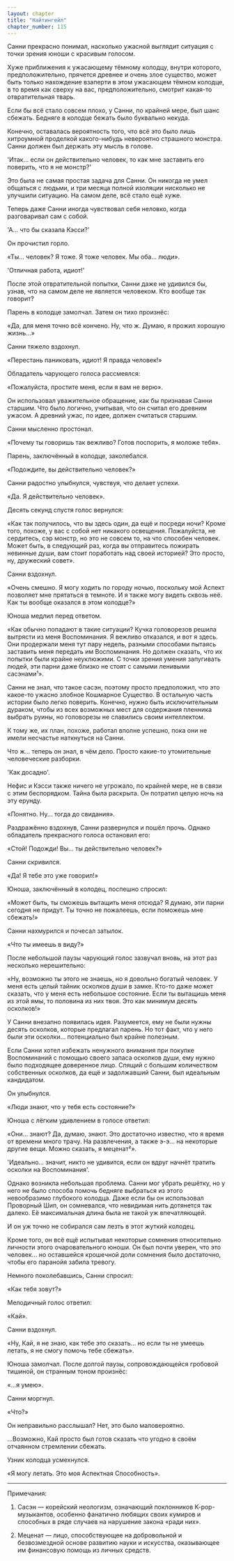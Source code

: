 ```yaml
---
layout: chapter
title: "Найтингейл"
chapter_number: 115
---
```


Санни прекрасно понимал, насколько ужасной выглядит ситуация с точки зрения юноши с красивым голосом.

Хуже приближения к ужасающему тёмному колодцу, внутри которого, предположительно, прячется древнее и очень злое существо, может быть только нахождение взаперти в этом ужасающем тёмном колодце, в то время как сверху на вас, предположительно, смотрит какая-то отвратительная тварь.

Если бы всё стало совсем плохо, у Санни, по крайней мере, был шанс сбежать. Бедняге в колодце бежать было буквально некуда.

Конечно, оставалась вероятность того, что всё это было лишь хитроумной проделкой какого-нибудь невероятно страшного монстра. Санни должен был держать эту мысль в голове.

'Итак... если он действительно человек, то как мне заставить его поверить, что я не монстр?'

Это была не самая простая задача для Санни. Он никогда не умел общаться с людьми, и три месяца полной изоляции нисколько не улучшили ситуацию. На самом деле, всё стало ещё хуже.

Теперь даже Санни иногда чувствовал себя неловко, когда разговаривал сам с собой.

'А... что бы сказала Кэсси?'

Он прочистил горло.

«Ты... человек? Я тоже. Я тоже человек. Мы оба... люди».

'Отличная работа, идиот!'

После этой отвратительной попытки, Санни даже не удивился бы, узнав, что на самом деле не является человеком. Кто вообще так говорит?

Парень в колодце замолчал. Затем он тихо произнёс:

«Да, для меня точно всё кончено. Ну, что ж. Думаю, я прожил хорошую жизнь...»

Санни тяжело вздохнул.

«Перестань паниковать, идиот! Я правда человек!»

Обладатель чарующего голоса рассмеялся:

«Пожалуйста, простите меня, если я вам не верю».

Он использовал уважительное обращение, как бы признавая Санни старшим. Что было логично, учитывая, что он считал его древним ужасом. А древний ужас, по идее, должен считаться старшим.

Санни мысленно простонал.

«Почему ты говоришь так вежливо? Готов поспорить, я моложе тебя».

Парень, заключённый в колодце, заколебался.

«Подождите, вы действительно человек?»

Санни радостно улыбнулся, чувствуя, что делает успехи.

«Да. Я действительно человек».

Десять секунд спустя голос вернулся:

«Как так получилось, что вы здесь один, да ещё и посреди ночи? Кроме того, похоже, у вас с собой нет никакого освещения. Пожалуйста, не сердитесь, сэр монстр, но это не совсем то, на что способен человек. Может быть, в следующий раз, когда вы отправитесь пожирать невинные души, вам стоит поработать над своей историей? Это просто, ну, дружеский совет».

Санни вздохнул.

«Очень смешно. Я могу ходить по городу ночью, поскольку мой Аспект позволяет мне прятаться в темноте. И я также могу видеть сквозь неё. Как ты вообще оказался в этом колодце?»

Юноша медлил перед ответом.

«Как обычно попадают в такие ситуации? Кучка головорезов решила вытрясти из меня Воспоминания. Я вежливо отказался, и вот я здесь. Они продержали меня тут пару недель, разными способами пытаясь заставить меня передать им Воспоминания. Но должен сказать, что их попытки были крайне неуклюжими. С точки зрения умения запугивать людей, эти парни даже близко не стоят с самыми ленивыми сасэнами¹».

Санни не знал, что такое сасэн, поэтому просто предположил, что это какое-то ужасно злобное Кошмарное Существо. В остальную часть истории было легко поверить. Конечно, нужно быть исключительным дураком, чтобы из всех возможных мест для содержания пленника выбрать руины, но головорезы не славились своим интеллектом.

К тому же, их план, похоже, работал вполне успешно, пока они не имели несчастье наткнуться на Санни.

Что ж... теперь он знал, в чём дело. Просто какие-то утомительные человеческие разборки.

'Как досадно'.

Нефис и Кэсси также ничего не угрожало, по крайней мере, не в связи с этим беспорядком. Тайна была раскрыта. Он потратил целую ночь на эту ерунду.

«Понятно. Ну... тогда до свидания».

Раздражённо вздохнув, Санни развернулся и пошёл прочь. Однако обладатель прекрасного голоса остановил его:

«Стой! Подожди! Вы... ты действительно человек?»

Санни скривился.

«Да! Я тебе это уже говорил!»

Юноша, заключённый в колодец, поспешно спросил:

«Может быть, ты сможешь вытащить меня отсюда? Я думаю, эти парни сегодня не придут. Ты точно не пожалеешь, если поможешь мне сбежать!»

Санни нахмурился и почесал затылок.

«Что ты имеешь в виду?»

После небольшой паузы чарующий голос зазвучал вновь, на этот раз несколько нерешительно:

«Ну, возможно ты этого не знаешь, но я довольно богатый человек. У меня есть целый тайник осколков души в замке. Кто-то даже может сказать, что у меня есть небольшое состояние. Если ты вытащишь меня из этой ямы, то половина из них твоя. Это как минимум десять осколков!»

У Санни внезапно появилась идея. Разумеется, ему не были нужны десять осколков, которые предлагал парень. Но тот факт, что у него были эти осколки... потенциально был крайне полезным.

Если Санни хотел избежать ненужного внимания при покупке Воспоминаний с помощью своего запаса осколков души, ему нужно было подходящее доверенное лицо. Спящий с большим количеством собственных осколков, да ещё и задолжавший Санни, был идеальным кандидатом.

Он улыбнулся.

«Люди знают, что у тебя есть состояние?»

Юноша с лёгким удивлением в голосе ответил:

«Они... знают? Да, думаю, знают. Это достаточно известно, что я время от времени много трачу. На развлечения, а также э-э... на некоторые другие вещи. Можно сказать, я меценат²».

'Идеально... значит, никто не удивится, если он вдруг начнёт тратить осколки на Воспоминания'.

Однако возникла небольшая проблема. Санни мог убрать решётку, но у него не было способа помочь бедняге выбраться из этого невообразимо глубокого колодца. Даже если бы он использовал Проворный Шип, он сомневался, что невидимая нить дотянется так далеко. Её максимальная длина была не такой уж впечатляющей.

И он уж точно не собирался сам лезть в этот жуткий колодец.

Кроме того, он всё ещё испытывал некоторые сомнения относительно личности этого очаровательного юноши. Он был почти уверен, что это человек... но оставшейся крошечной доли сомнения было достаточно, чтобы его паранойя забила тревогу.

Немного поколебавшись, Санни спросил:

«Как тебя зовут?»

Мелодичный голос ответил:

«Кай».

Санни вздохнул.

«Ну, Кай, я не знаю, как тебе это сказать... но если ты не умеешь летать, я не смогу помочь тебе сбежать».

Юноша замолчал. После долгой паузы, сопровождающейся гробовой тишиной, он странным тоном произнёс:

«...я умею».

Санни моргнул.

«Что?»

Он неправильно расслышал? Нет, это было маловероятно.

...Возможно, Кай просто был готов сказать что угодно в своём отчаянном стремлении сбежать.

Узник колодца усмехнулся.

«Я могу летать. Это моя Аспектная Способность».

***

Примечания:

1. Сасэн — корейский неологизм, означающий поклонников K-pop-музыкантов, особенно фанатично любящих своих кумиров и способных в ряде случаев на нарушение закона «ради них».

2. Меценат — лицо, способствующее на добровольной и безвозмездной основе развитию науки и искусства, оказывающее им финансовую помощь из личных средств.